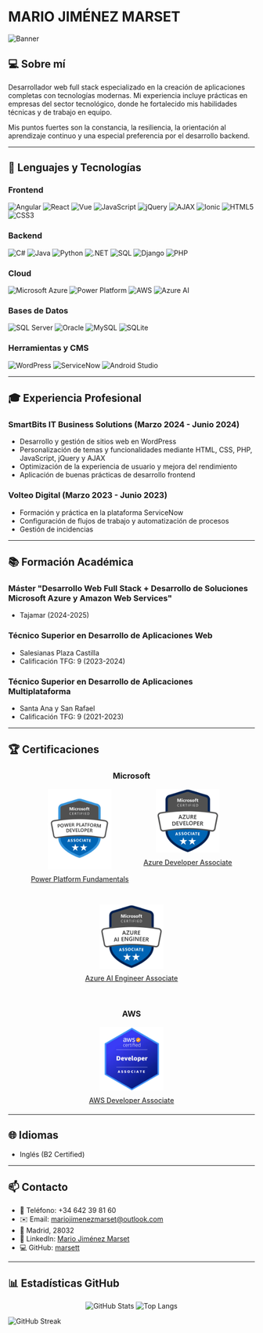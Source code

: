 # MARIO JIMÉNEZ MARSET

![Banner](https://i.pinimg.com/originals/38/a7/69/38a769ed038d1bf50a2a052e458c6f3b.gif)

## 💻 Sobre mí
Desarrollador web full stack especializado en la creación de aplicaciones completas con tecnologías modernas. Mi experiencia incluye prácticas en empresas del sector tecnológico, donde he fortalecido mis habilidades técnicas y de trabajo en equipo.

Mis puntos fuertes son la constancia, la resiliencia, la orientación al aprendizaje continuo y una especial preferencia por el desarrollo backend.

---

## 🚀 Lenguajes y Tecnologías

### Frontend
![Angular](https://img.shields.io/badge/-Angular-DD0031?style=flat-square&logo=angular)
![React](https://img.shields.io/badge/-React-61DAFB?style=flat-square&logo=react&logoColor=black)
![Vue](https://img.shields.io/badge/-Vue-4FC08D?style=flat-square&logo=vue.js&logoColor=white)
![JavaScript](https://img.shields.io/badge/-JavaScript-F7DF1E?style=flat-square&logo=javascript&logoColor=black)
![jQuery](https://img.shields.io/badge/-jQuery-0769AD?style=flat-square&logo=jquery&logoColor=white)
![AJAX](https://img.shields.io/badge/-AJAX-E34F26?style=flat-square&logo=html5&logoColor=white)
![Ionic](https://img.shields.io/badge/-Ionic-3880FF?style=flat-square&logo=ionic&logoColor=white)
![HTML5](https://img.shields.io/badge/-HTML5-E34F26?style=flat-square&logo=html5&logoColor=white)
![CSS3](https://img.shields.io/badge/-CSS3-1572B6?style=flat-square&logo=css3)

### Backend
![C#](https://img.shields.io/badge/-C%23-239120?style=flat-square&logo=c-sharp&logoColor=white)
![Java](https://img.shields.io/badge/-Java-007396?style=flat-square&logo=java&logoColor=white)
![Python](https://img.shields.io/badge/-Python-3776AB?style=flat-square&logo=python&logoColor=white)
![.NET](https://img.shields.io/badge/-.NET-512BD4?style=flat-square&logo=.net&logoColor=white)
![SQL](https://img.shields.io/badge/-SQL-4479A1?style=flat-square&logo=mysql&logoColor=white)
![Django](https://img.shields.io/badge/-Django-092E20?style=flat-square&logo=django)
![PHP](https://img.shields.io/badge/-PHP-777BB4?style=flat-square&logo=php&logoColor=white)

### Cloud
![Microsoft Azure](https://img.shields.io/badge/-Azure%20(AZ--204)-0078D4?style=flat-square&logo=microsoft-azure&logoColor=white)
![Power Platform](https://img.shields.io/badge/-Power%20Platform%20(PL--400)-742774?style=flat-square&logo=microsoft-powerapps&logoColor=white)
![AWS](https://img.shields.io/badge/-AWS%20(DVA--C02)-FF9900?style=flat-square&logo=amazon-aws&logoColor=white)
![Azure AI](https://img.shields.io/badge/-Azure%20AI%20(AI--102)-0078D4?style=flat-square&logo=microsoft-azure&logoColor=white)

### Bases de Datos
![SQL Server](https://img.shields.io/badge/-SQL%20Server-CC2927?style=flat-square&logo=microsoft-sql-server&logoColor=white)
![Oracle](https://img.shields.io/badge/-Oracle-FF0000?style=flat-square&logo=oracle&logoColor=white)
![MySQL](https://img.shields.io/badge/-MySQL-4479A1?style=flat-square&logo=mysql&logoColor=white)
![SQLite](https://img.shields.io/badge/-SQLite-003B57?style=flat-square&logo=sqlite&logoColor=white)

### Herramientas y CMS
![WordPress](https://img.shields.io/badge/-WordPress-21759B?style=flat-square&logo=wordpress&logoColor=white)
![ServiceNow](https://img.shields.io/badge/-ServiceNow-00A1E0?style=flat-square&logo=servicenow&logoColor=white)
![Android Studio](https://img.shields.io/badge/-Android%20Studio-3DDC84?style=flat-square&logo=android-studio&logoColor=white)

---

## 🎓 Experiencia Profesional

### SmartBits IT Business Solutions (Marzo 2024 - Junio 2024)
- Desarrollo y gestión de sitios web en WordPress
- Personalización de temas y funcionalidades mediante HTML, CSS, PHP, JavaScript, jQuery y AJAX
- Optimización de la experiencia de usuario y mejora del rendimiento
- Aplicación de buenas prácticas de desarrollo frontend

### Volteo Digital (Marzo 2023 - Junio 2023)
- Formación y práctica en la plataforma ServiceNow
- Configuración de flujos de trabajo y automatización de procesos
- Gestión de incidencias

---

## 📚 Formación Académica

### Máster "Desarrollo Web Full Stack + Desarrollo de Soluciones Microsoft Azure y Amazon Web Services"
- Tajamar (2024-2025)

### Técnico Superior en Desarrollo de Aplicaciones Web
- Salesianas Plaza Castilla
- Calificación TFG: 9 (2023-2024)

### Técnico Superior en Desarrollo de Aplicaciones Multiplataforma
- Santa Ana y San Rafael
- Calificación TFG: 9 (2021-2023)

---

## 🏆 Certificaciones

<div align="center">
  <h3>Microsoft</h3>
  <div style="display: flex; justify-content: center; gap: 30px; flex-wrap: wrap; margin-bottom: 40px;">
    <div align="center">
      <a href="https://learn.microsoft.com/es-es/users/mariojimenezmarset-5547/credentials/49fe011e61bf1ec8?ref=https%3A%2F%2Fwww.linkedin.com%2F">
        <img src="./assets/power_platform_developer.png" alt="Power Platform Fundamentals" width="130px" />
        <p style="margin-top: 8px; color: #333; font-weight: 500;">Power Platform Fundamentals</p>
      </a>
    </div>
    <div align="center">
      <a href="https://learn.microsoft.com/api/credentials/share/es-es/MarioJimenezMarset-5547/C0A404BD8891E1B1?sharingId=1C9169A92F4DA389">
        <img src="./assets/azure_developer.png" alt="Azure Developer Associate" width="130px" />
        <p style="margin-top: 8px; color: #333; font-weight: 500;">Azure Developer Associate</p>
      </a>
    </div>
    <div align="center">
      <a href="https://learn.microsoft.com/api/credentials/share/es-es/MarioJimenezMarset-5547/9F6B4692A8B7C08A?sharingId=1C9169A92F4DA389">
        <img src="./assets/azure_ai_engineer.png" alt="Azure AI Engineer Associate" width="130px" />
        <p style="margin-top: 8px; color: #333; font-weight: 500;">Azure AI Engineer Associate</p>
      </a>
    </div>
  </div>
  <h3>AWS</h3>
  <div align="center" style="margin-bottom: 20px;">
    <a href="https://signin.aws.amazon.com/">
      <img src="./assets/aws_developer.png" alt="AWS Developer Associate" width="130px" />
      <p style="margin-top: 8px; color: #333; font-weight: 500;">AWS Developer Associate</p>
    </a>
  </div>
</div>

---

## 🌐 Idiomas
- Inglés (B2 Certified)

---

## 📫 Contacto
- 📱 Teléfono: +34 642 39 81 60
- ✉️ Email: [mariojimenezmarset@outlook.com](mailto:mariojimenezmarset@outlook.com)
- 📍 Madrid, 28032
- 🔗 LinkedIn: [Mario Jiménez Marset](https://www.linkedin.com/in/mario-jiménez-marset-51489825a)
- 💻 GitHub: [marsett](https://github.com/marsett)

---

## 📊 Estadísticas GitHub

<div align="center">
  <img src="https://github-readme-stats.vercel.app/api?username=marsett&show_icons=true&theme=radical" alt="GitHub Stats" height="180em"/>
  <img src="https://github-readme-stats.vercel.app/api/top-langs/?username=marsett&layout=compact&theme=radical" alt="Top Langs" height="180em"/>
</div>

![GitHub Streak](https://github-readme-streak-stats.herokuapp.com/?user=marsett&theme=radical)

